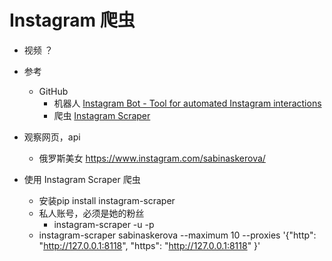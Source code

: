 
# Instagram 爬虫

- 视频 ？

- 参考
    - GitHub
        - 机器人 [Instagram Bot - Tool for automated Instagram interactions](https://github.com/timgrossmann/InstaPy)
        - 爬虫 [Instagram Scraper](https://github.com/rarcega/instagram-scraper)

- 观察网页，api
    - 俄罗斯美女 https://www.instagram.com/sabinaskerova/

- 使用 Instagram Scraper 爬虫
    - 安装pip install instagram-scraper
    - 私人账号，必须是她的粉丝
        - instagram-scraper <username> -u <your username> -p <your password>      
    - instagram-scraper sabinaskerova --maximum 10 --proxies '{"http": "http://127.0.0.1:8118", "https": "http://127.0.0.1:8118" }'
